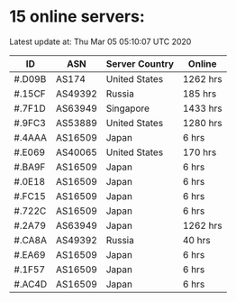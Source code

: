 # 15 online servers:

Latest update at: Thu Mar 05 05:10:07 UTC 2020

| ID | ASN | Server Country | Online |
| -- | --- | -------------- | ------ |
| #.D09B | AS174 | United States | 1262 hrs |
| #.15CF | AS49392 | Russia | 185 hrs |
| #.7F1D | AS63949 | Singapore | 1433 hrs |
| #.9FC3 | AS53889 | United States | 1280 hrs |
| #.4AAA | AS16509 | Japan | 6 hrs |
| #.E069 | AS40065 | United States | 170 hrs |
| #.BA9F | AS16509 | Japan | 6 hrs |
| #.0E18 | AS16509 | Japan | 6 hrs |
| #.FC15 | AS16509 | Japan | 6 hrs |
| #.722C | AS16509 | Japan | 6 hrs |
| #.2A79 | AS63949 | Japan | 1262 hrs |
| #.CA8A | AS49392 | Russia | 40 hrs |
| #.EA69 | AS16509 | Japan | 6 hrs |
| #.1F57 | AS16509 | Japan | 6 hrs |
| #.AC4D | AS16509 | Japan | 6 hrs |

